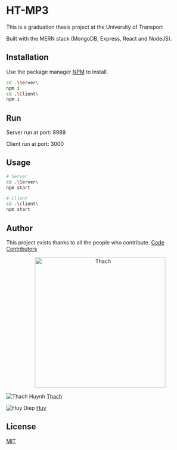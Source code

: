 # HT-MP3

This is a graduation thesis project at the University of Transport

Built with the MERN stack (MongoDB, Express, React and NodeJS).

## Installation
Use the package manager [NPM](https://www.npmjs.com/) to install.

```bash
cd .\Server\
npm i
cd .\Client\
npm i
```

## Run

Server run at port: 8989

Client run at port: 3000

## Usage

```bash
# Server
cd .\Server\
npm start

# Client
cd .\client\
npm start
```

## Author

This project exists thanks to all the people who contribute.
<a href="https://github.com/VuongHuy2k1/HT-MP3/graphs/contributors">Code Contributors</a>

<p align="center">
  <a href="[https://github.com/VuongHuy2k1/HT-MP3/graphs/contributors](https://www.facebook.com/Thach.Huynh.ZoneNop)">
  <img src="https://avatars.githubusercontent.com/u/75834703?s=40&v=4" width="350" title="Thach">
  </a>
</p>

![Thach Huynh](https://avatars.githubusercontent.com/u/75834703?s=40&v=4 "Thach") [Thach](https://www.facebook.com/Thach.Huynh.ZoneNop)

![Huy Diep](https://avatars.githubusercontent.com/u/96243959?s=48&v=4 "Huy") [Huy](https://www.facebook.com/huy.diep.3388630)


## License

[MIT](https://choosealicense.com/licenses/mit/)


